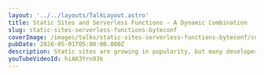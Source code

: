 ```yaml
---
layout: '../../layouts/TalkLayout.astro'
title: Static Sites and Serverless Functions - A Dynamic Combination
slug: static-sites-serverless-functions-byteconf
coverImage: /images/talks/static-sites-serverless-functions-byteconf/cover.jpg
pubDate: 2020-05-01T05:00:00.000Z
description: Static sites are growing in popularity, but many developers still question just how powerful they can be. In this talk, learn how to add dynamic functionality like email, text messaging, automatic builds, etc. to your static site using serverless functions.
youTubeVideoId: hiAK3Yrn93k
---
```

